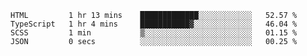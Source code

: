 <!--START_SECTION:waka-->

```text
HTML         1 hr 13 mins    █████████████░░░░░░░░░░░░   52.57 %
TypeScript   1 hr 4 mins     ███████████▓░░░░░░░░░░░░░   46.04 %
SCSS         1 min           ▒░░░░░░░░░░░░░░░░░░░░░░░░   01.15 %
JSON         0 secs          ░░░░░░░░░░░░░░░░░░░░░░░░░   00.25 %
```

<!--END_SECTION:waka-->
